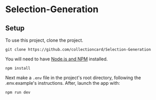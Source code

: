# Selection-Generation

## Setup

To use this project, clone the project.

`git clone https://github.com/collectioncard/Selection-Generation`

You will need to have [Node.js and NPM](https://docs.npmjs.com/downloading-and-installing-node-js-and-npm) installed.

`npm install`

Next make a `.env` file in the project's root directory, following the .env.example's instructions. After, launch the app with:

`npm run dev`
